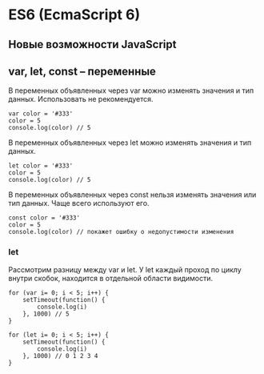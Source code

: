 # ES6 (EcmaScript 6)
## Новые возможности JavaScript

## var, let, const &ndash; переменные
В переменных объявленных через var можно изменять значения и тип данных. Использовать не рекомендуется.

    var color = '#333'
    color = 5
    console.log(color) // 5
    
В переменных объявленных через let можно изменять значения и тип данных.

    let color = '#333'
    color = 5
    console.log(color) // 5

В переменных объявленных через const нельзя изменять значения или тип данных. Чаще всего используют его.

    const color = '#333'
    color = 5
    console.log(color) // покажет ошибку о недопустимости изменения

### let
Рассмотрим разницу между var и let. У let каждый проход по циклу внутри скобок, находится в отдельной области видимости.

    for (var i= 0; i < 5; i++) {
        setTimeout(function() {
            console.log(i)
        }, 1000) // 5
    }

    for (let i= 0; i < 5; i++) {
        setTimeout(function() {
            console.log(i)
        }, 1000) // 0 1 2 3 4
    }
